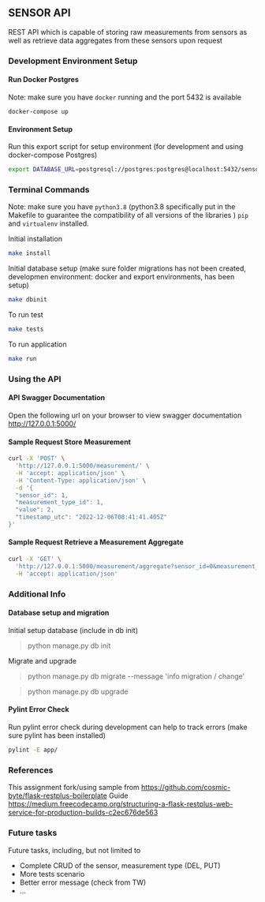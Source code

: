 ## SENSOR API

REST API which is capable of storing raw measurements from sensors as well as retrieve data aggregates from these sensors upon request


### Development Environment Setup

#### Run Docker Postgres
Note: make sure you have `docker` running and the port 5432 is available

```
docker-compose up 
```

#### Environment Setup
Run this export script for setup environment (for development and using docker-compose Postgres)

```bash
export DATABASE_URL=postgresql://postgres:postgres@localhost:5432/sensor_api
```

### Terminal Commands
Note: make sure you have `python3.8` (python3.8 specifically put in the Makefile to guarantee the compatibility of all versions of the libraries  ) `pip` and `virtualenv` installed.

Initial installation

```bash
make install
```

Initial database setup (make sure folder migrations has not been created, developmen environment: docker and export environments, has been setup)

```bash
make dbinit
```

To run test

```bash
make tests
```

To run application

```bash
make run
```


### Using the API

#### API Swagger Documentation
Open the following url on your browser to view swagger documentation
http://127.0.0.1:5000/


#### Sample Request Store Measurement

```bash
curl -X 'POST' \
  'http://127.0.0.1:5000/measurement/' \
  -H 'accept: application/json' \
  -H 'Content-Type: application/json' \
  -d '{
  "sensor_id": 1,
  "measurement_type_id": 1,
  "value": 2,
  "timestamp_utc": "2022-12-06T08:41:41.405Z"
}'
```

#### Sample Request Retrieve a Measurement Aggregate

```bash
curl -X 'GET' \
  'http://127.0.0.1:5000/measurement/aggregate?sensor_id=0&measurement_type_id=0&start_time=2022-12-06T06%3A41%3A41.405Z&end_time=2022-12-06T9%3A41%3A41.405Z&time_split=1h' \
  -H 'accept: application/json'
```


### Additional Info

#### Database setup and migration
Initial setup database (include in db init)
> python manage.py db init

Migrate and upgrade

> python manage.py db migrate --message 'info migration / change'

> python manage.py db upgrade


#### Pylint Error Check
Run pylint error check during development can help to track errors (make sure pylint has been installed)

```bash
pylint -E app/
```


### References
This assignment fork/using sample from https://github.com/cosmic-byte/flask-restplus-boilerplate
Guide https://medium.freecodecamp.org/structuring-a-flask-restplus-web-service-for-production-builds-c2ec676de563


### Future tasks
Future tasks, including, but not limited to
- Complete CRUD of the sensor, measurement type (DEL, PUT)
- More tests scenario
- Better error message (check from TW)
- ...
